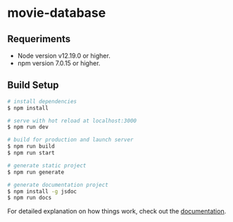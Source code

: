 # movie-database

## Requeriments

- Node version v12.19.0 or higher.
- npm version 7.0.15 or higher.

## Build Setup

```bash
# install dependencies
$ npm install

# serve with hot reload at localhost:3000
$ npm run dev

# build for production and launch server
$ npm run build
$ npm run start

# generate static project
$ npm run generate

# generate documentation project
$ npm install -g jsdoc
$ npm run docs
```

For detailed explanation on how things work, check out the [documentation](https://nuxtjs.org).
